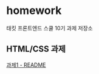 # homework
태킷 프론트엔드 스쿨 10기 과제 저장소

## HTML/CSS 과제
[과제1 - README ](https://github.com/rangyeong/homework/raw/main/avatars/avatars.md)
